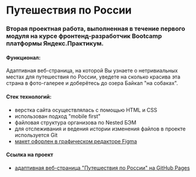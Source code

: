 # Путешествия по России
### Вторая проектная работа, выполненная в течение первого модуля на курсе фронтенд-разработчик Bootcamp платформы Яндекс.Практикум.

#### Функционал:
Адаптивная веб-страница, на которой Вы узнаете о нетривиальных местах для путешествия по России, уведете на сколько красива эта страна в фото-галерее и доберётесь до озера Байкал "на собаках".

#### Стек технологий:
* верстка сайта осуществлялась с помощью HTML и CSS
* использован подход "mobile first"
* файловая структура организова по Nested БЭМ
* для отслеживания и ведения истории изменения файлов в проекте используется Git
* [макет офорлен в графическом редакторе Figma](https://www.figma.com/file/5S2WSbEFL6awjVWJ0NWL8Q/Sprint-3_-Russia-_-desktop-mobile?node-id=28503%3A0)

#### Ссылка на проект
* [адаптивная веб-страница "Путешествия по России" на GitHub Pages](https://mashamoreva.github.io/russian-travel-bootcamp/)
